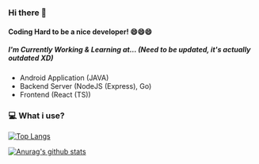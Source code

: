 ### Hi there 👋 
#### Coding Hard to be a nice developer! 😄😄😄

##### I'm Currently Working & Learning at... (Need to be updated, it's actually outdated XD)
- Android Application (JAVA)
- Backend Server (NodeJS (Express), Go)
- Frontend (React (TS))

### 💻 What i use?
[![Top Langs](https://github-readme-stats.vercel.app/api/top-langs/?username=KyumKyum&langs_count=7&layout=compact&count_private=true&theme=dark)](https://github.com/KyumKyum/KyumKyum)

[![Anurag's github stats](https://github-readme-stats.vercel.app/api?username=KyumKyum&count_private=true&theme=synthwave&show_icons=true)](https://github.com/anuraghazra/github-readme-stats)
<!--



**KyumKyum/KyumKyum** is a ✨ _special_ ✨ repository because its `README.md` (this file) appears on your GitHub profile.

Here are some ideas to get you started:

- 🔭 I’m currently working on ...
- 🌱 I’m currently learning ...
- 👯 I’m looking to collaborate on ...
- 🤔 I’m looking for help with ...
- 💬 Ask me about ...
- 📫 How to reach me: ...
- 😄 Pronouns: ...
- ⚡ Fun fact: ...
-->
